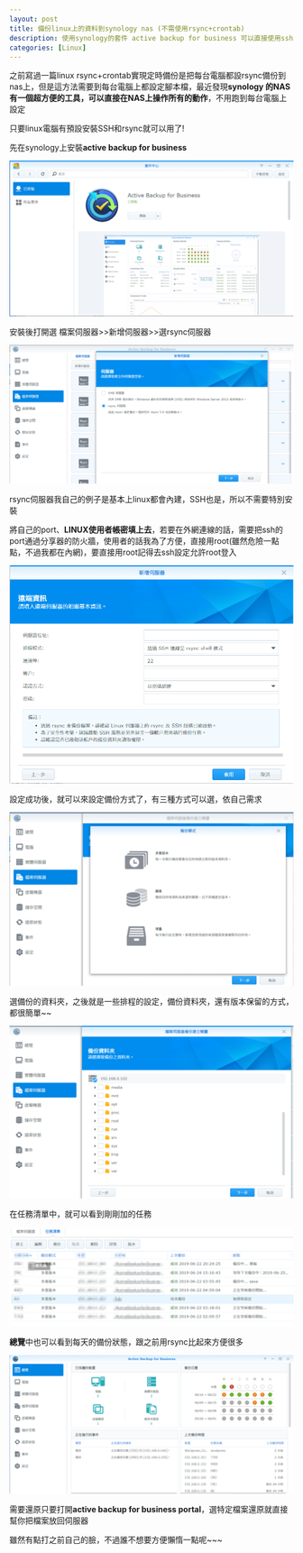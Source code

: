 ```yaml
---
layout: post
title: 備份linux上的資料到synology nas (不需使用rsync+crontab)
description: 使用synology的套件 active backup for business 可以直接使用ssh對於linux系統作定時備份
categories: [Linux]
---
```

之前寫過一篇linux rsync+crontab實現定時備份是把每台電腦都設rsync備份到nas上，但是這方法需要到每台電腦上都設定腳本檔，最近發現**synology 的NAS有一個超方便的工具，可以直接在NAS上操作所有的動作**，不用跑到每台電腦上設定

只要linux電腦有預設安裝SSH和rsync就可以用了!

<!--more-->

先在synology上安裝**active backup for business**

![圖片_005](/attachments/2019-06-24-linux-backup-to-nas/圖片_005.png)

安裝後打開選 檔案伺服器>>新增伺服器>>選rsync伺服器

![圖片_007-1](/attachments/2019-06-24-linux-backup-to-nas/圖片_007-1.png)

rsync伺服器我自己的例子是基本上linux都會內建，SSH也是，所以不需要特別安裝

將自己的port、**LINUX使用者帳密填上去**，若要在外網連線的話，需要把ssh的port通過分享器的防火牆，使用者的話我為了方便，直接用root(雖然危險一點點，不過我都在內網)，要直接用root記得去ssh設定允許root登入

![圖片_009-1](/attachments/2019-06-24-linux-backup-to-nas/圖片_009-1.png)

設定成功後，就可以來設定備份方式了，有三種方式可以選，依自己需求

![圖片_010-1](/attachments/2019-06-24-linux-backup-to-nas/圖片_010-1.png)

選備份的資料夾，之後就是一些排程的設定，備份資料夾，還有版本保留的方式，都很簡單~~

![圖片_012](/attachments/2019-06-24-linux-backup-to-nas/圖片_012.png)

在任務清單中，就可以看到剛剛加的任務

![圖片_013](/attachments/2019-06-24-linux-backup-to-nas/圖片_013-1581477149031.png)

**總覽**中也可以看到每天的備份狀態，跟之前用rsync比起來方便很多

![圖片_014](/attachments/2019-06-24-linux-backup-to-nas/圖片_014.png)



需要還原只要打開**active backup for business portal**，選特定檔案還原就直接幫你把檔案放回伺服器

雖然有點打之前自己的臉，不過誰不想要方便懶惰一點呢~~~